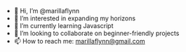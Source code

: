 - 👋 Hi, I’m @marillaflynn
- 👀 I’m interested in expanding my horizons
- 🌱 I’m currently learning Javascript
- 💞️ I’m looking to collaborate on beginner-friendly projects
- 📫 How to reach me: marillaflynn@gmail.com

<!---
marillaflynn/marillaflynn is a ✨ special ✨ repository because its `README.md` (this file) appears on your GitHub profile.
You can click the Preview link to take a look at your changes.
--->

